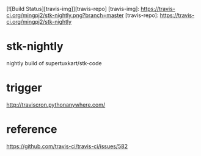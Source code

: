 [![Build Status][travis-img]][travis-repo]
[travis-img]:  https://travis-ci.org/mingpj2/stk-nightly.png?branch=master
[travis-repo]: https://travis-ci.org/mingpj2/stk-nightly


stk-nightly
===========

nightly build of supertuxkart/stk-code



trigger
===========

http://traviscron.pythonanywhere.com/



reference
===========

https://github.com/travis-ci/travis-ci/issues/582

